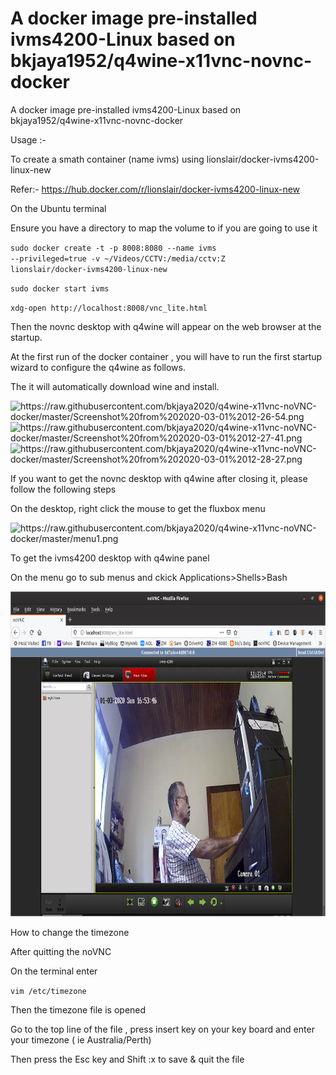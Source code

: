 # A docker image pre-installed ivms4200-Linux based on bkjaya1952/q4wine-x11vnc-novnc-docker

A docker image pre-installed ivms4200-Linux based on bkjaya1952/q4wine-x11vnc-novnc-docker

Usage :-

To create a smath container (name ivms) using lionslair/docker-ivms4200-linux-new

Refer:- https://hub.docker.com/r/lionslair/docker-ivms4200-linux-new

On the Ubuntu terminal

Ensure you have a directory to map the volume to if you are going to use it

<code>sudo docker create -t -p 8008:8080 --name ivms --privileged=true -v ~/Videos/CCTV:/media/cctv:Z lionslair/docker-ivms4200-linux-new</code>

<code>sudo docker start ivms</code>

<code>xdg-open http://localhost:8008/vnc_lite.html</code>

Then the novnc desktop with q4wine will appear on the web browser at the startup.

At the first run of the docker container , you will have to run the first startup wizard to configure the q4wine as follows.

The it will automatically download wine and install.

<img src="https://raw.githubusercontent.com/bkjaya2020/q4wine-x11vnc-noVNC-docker/master/Screenshot%20from%202020-03-01%2012-26-54.png" alt="https://raw.githubusercontent.com/bkjaya2020/q4wine-x11vnc-noVNC-docker/master/Screenshot%20from%202020-03-01%2012-26-54.png" width="625" height="520">


<img src="https://raw.githubusercontent.com/bkjaya2020/q4wine-x11vnc-noVNC-docker/master/Screenshot%20from%202020-03-01%2012-27-41.png" alt="https://raw.githubusercontent.com/bkjaya2020/q4wine-x11vnc-noVNC-docker/master/Screenshot%20from%202020-03-01%2012-27-41.png" width="625" height="520">


<img src="https://raw.githubusercontent.com/bkjaya2020/q4wine-x11vnc-noVNC-docker/master/Screenshot%20from%202020-03-01%2012-28-27.png" alt="https://raw.githubusercontent.com/bkjaya2020/q4wine-x11vnc-noVNC-docker/master/Screenshot%20from%202020-03-01%2012-28-27.png" width="625" height="520">


If you want to get the novnc desktop with q4wine after closing it, please follow the following steps

On the desktop, right click the mouse to get the fluxbox menu

<img src="https://raw.githubusercontent.com/bkjaya2020/q4wine-x11vnc-noVNC-docker/master/menu1.png" alt="https://raw.githubusercontent.com/bkjaya2020/q4wine-x11vnc-noVNC-docker/master/menu1.png" width="625" height="520">

To get the ivms4200 desktop with q4wine panel

On the menu go to sub menus and ckick Applications>Shells>Bash

<img src="https://raw.githubusercontent.com/bkjaya2020/docker-ivms4200-linux-new/master/Screenshot%20from%202020-03-01%2016-53-49.png" alt="https://raw.githubusercontent.com/bkjaya2020/docker-ivms4200-linux-new/master/Screenshot%20from%202020-03-01%2016-53-49.png" width="625" height="520">


How to change the timezone

After quitting the noVNC

On the terminal enter

<code>vim /etc/timezone</code>

Then the timezone file is opened

Go to the top line of the file , press insert key on your key board and enter your timezone ( ie Australia/Perth)

Then press the Esc key and Shift :x to save & quit the file

